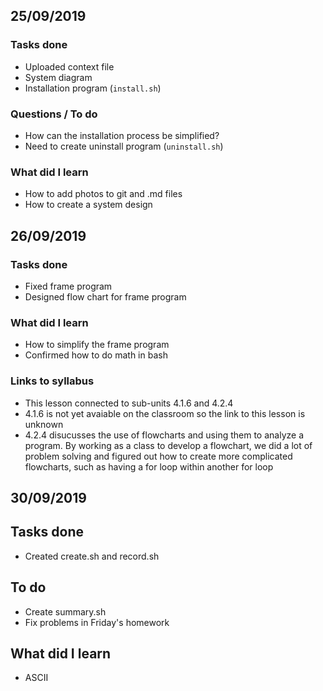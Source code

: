 25/09/2019
------

### Tasks done
* Uploaded context file
* System diagram
* Installation program (``install.sh``)

### Questions / To do
* How can the installation process be simplified?
* Need to create uninstall program (``uninstall.sh``)

### What did I learn
* How to add photos to git and .md files
* How to create a system design


26/09/2019
-------

### Tasks done
* Fixed frame program
* Designed flow chart for frame program

### What did I learn
* How to simplify the frame program
* Confirmed how to do math in bash

### Links to syllabus
* This lesson connected to sub-units 4.1.6 and 4.2.4
* 4.1.6 is not yet avaiable on the classroom so the link to this lesson is unknown
* 4.2.4 disucusses the use of flowcharts and using them to analyze a program. By working as a class to develop a flowchart, we did a lot of problem solving and figured out how to create more complicated flowcharts, such as having a for loop within another for loop

30/09/2019
-----

## Tasks done
* Created create.sh and record.sh

## To do
* Create summary.sh
* Fix problems in Friday's homework

## What did I learn
* ASCII
